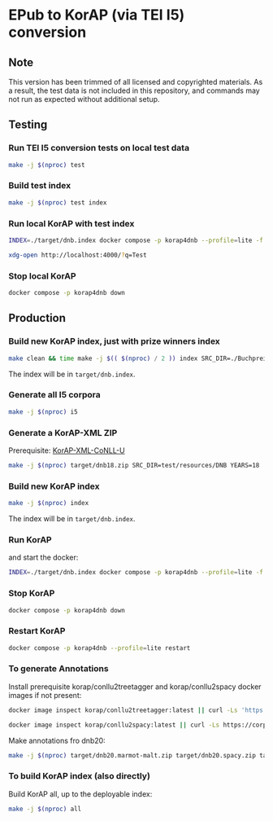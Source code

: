 # EPub to KorAP (via TEI I5) conversion

## Note

This version has been trimmed of all licensed and copyrighted materials. As a result, the test data is not included in this repository, and commands may not run as expected without additional setup.

## Testing

### Run TEI I5 conversion tests on local test data

```bash
make -j $(nproc) test
```

### Build test index

```bash
make -j $(nproc) test index
```

### Run local KorAP with test index

```bash
INDEX=./target/dnb.index docker compose -p korap4dnb --profile=lite -f korap4dnb-compose.yml up -d

xdg-open http://localhost:4000/?q=Test
```

### Stop local KorAP

```bash
docker compose -p korap4dnb down
```

## Production

### Build new KorAP index, just with prize winners index

```bash
make clean && time make -j $(( $(nproc) / 2 )) index SRC_DIR=./Buchpreis
```

The index will be in `target/dnb.index`.

### Generate all I5 corpora

```bash
make -j $(nproc) i5
```

### Generate a KorAP-XML ZIP

Prerequisite: [KorAP-XML-CoNLL-U](https://github.com/KorAP/KorAP-XML-CoNLL-U)

```bash
make -j $(nproc) target/dnb18.zip SRC_DIR=test/resources/DNB YEARS=18
```

### Build new KorAP index

```bash
make -j $(nproc) index
```

The index will be in `target/dnb.index`.

### Run KorAP

and start the docker:

```bash
INDEX=./target/dnb.index docker compose -p korap4dnb --profile=lite -f korap4dnb-compose.yml up -d
```

### Stop KorAP

```bash
docker compose -p korap4dnb down
```

### Restart KorAP

```bash
docker compose -p korap4dnb --profile=lite restart
```

### To generate Annotations

Install prerequisite korap/conllu2treetagger and korap/conllu2spacy docker images if not present:

```bash
docker image inspect korap/conllu2treetagger:latest || curl -Ls 'https://gitlab.ids-mannheim.de/KorAP/CoNLL-U-Treetagger/-/jobs/artifacts/master/raw/conllu2treetagger.xz?job=build-docker-image' | docker load

docker image inspect korap/conllu2spacy:latest || curl -Ls https://corpora.ids-mannheim.de/tools/conllu2spacy.tar.xz | docker load
```

Make annotations fro dnb20:

```bash
make -j $(nproc) target/dnb20.marmot-malt.zip target/dnb20.spacy.zip target/dnb20.tree_tagger.zip
```

### To build KorAP index (also directly)

Build KorAP all, up to the deployable index:

```bash
make -j $(nproc) all
```
